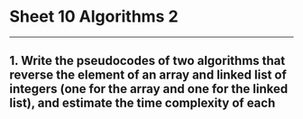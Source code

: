 # Sheet 10 Algorithms 2

---

## 1. Write the pseudocodes of two algorithms that reverse the element of an array and linked list of integers (one for the array and one for the linked list), and estimate the time complexity of each

```sdo

```